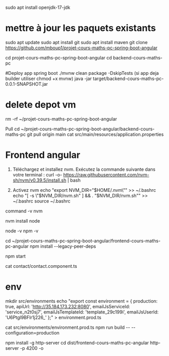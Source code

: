 sudo apt install openjdk-17-jdk
# mettre à jour les paquets existants
sudo apt update
sudo apt install git
sudo apt install maven
git clone https://github.com/mboup1/projet-cours-maths-pc-spring-boot-angular

cd projet-cours-maths-pc-spring-boot-angular
cd backend-cours-maths-pc

#Deploy app spring boot
./mvnw clean package -DskipTests
(si app  deja builder utiliser chmod +x mvnw)
java -jar target/backend-cours-maths-pc-0.0.1-SNAPSHOT.jar

# delete depot vm
rm -rf ~/projet-cours-maths-pc-spring-boot-angular

Pull
cd ~/projet-cours-maths-pc-spring-boot-angular/backend-cours-maths-pc
git pull origin main
cat src/main/resources/application.properties



# Frontend angular

1. Téléchargez et installez nvm. Exécutez la commande suivante dans votre terminal :
curl -o- https://raw.githubusercontent.com/nvm-sh/nvm/v0.39.5/install.sh | bash

2. Activez nvm
echo "export NVM_DIR=\"$HOME/.nvm\"" >> ~/.bashrc
echo "[ -s \"$NVM_DIR/nvm.sh\" ] && \. \"$NVM_DIR/nvm.sh\"" >> ~/.bashrc
source ~/.bashrc

command -v nvm

nvm install node

node -v
npm -v

cd ~/projet-cours-maths-pc-spring-boot-angular/frontend-cours-maths-pc-angular
npm install --legacy-peer-deps

npm start

cat contact/contact.component.ts



# env
mkdir src/environments
echo "export const environment = { production: true, apiUrl: 'http://35.184.173.232:8080', emailJsServiceId: 'service_n2t0sj7', emailJsTemplateId: 'template_29c199i', emailJsUserId: 'U6Ptgl9BFIr1j226_' };" > environment.prod.ts

cat src/environments/environment.prod.ts
npm run build -- --configuration=production

npm install -g http-server
cd dist/frontend-cours-maths-pc-angular
http-server -p 4200 -o
